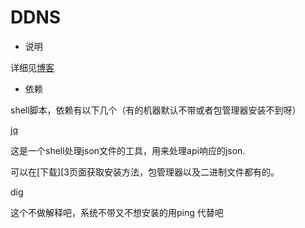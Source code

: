 # DDNS

 - 说明

 详细见[博客][1]

 - 依赖

shell脚本，依赖有以下几个（有的机器默认不带或者包管理器安装不到呀）

[jq][2]

这是一个shell处理json文件的工具，用来处理api响应的json.

可以在[下载][3页面获取安装方法，包管理器以及二进制文件都有的。

dig

这个不做解释吧，系统不带又不想安装的用ping 代替吧



  [1]: https://wwww.lvmoo.com/1008.love
  [2]: https://stedolan.github.io/jq/
  [3]: https://stedolan.github.io/jq/download/